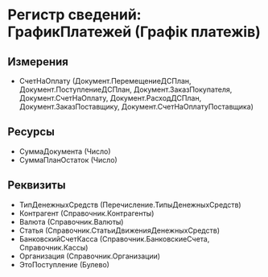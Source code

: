 ﻿# Регистр сведений: ГрафикПлатежей (Графік платежів)

## Измерения

- СчетНаОплату (Документ.ПеремещениеДСПлан, Документ.ПоступлениеДСПлан, Документ.ЗаказПокупателя, Документ.СчетНаОплату, Документ.РасходДСПлан, Документ.ЗаказПоставщику, Документ.СчетНаОплатуПоставщика)

## Ресурсы

- СуммаДокумента (Число)
- СуммаПланОстаток (Число)

## Реквизиты

- ТипДенежныхСредств (Перечисление.ТипыДенежныхСредств)
- Контрагент (Справочник.Контрагенты)
- Валюта (Справочник.Валюты)
- Статья (Справочник.СтатьиДвиженияДенежныхСредств)
- БанковскийСчетКасса (Справочник.БанковскиеСчета, Справочник.Кассы)
- Организация (Справочник.Организации)
- ЭтоПоступление (Булево)

